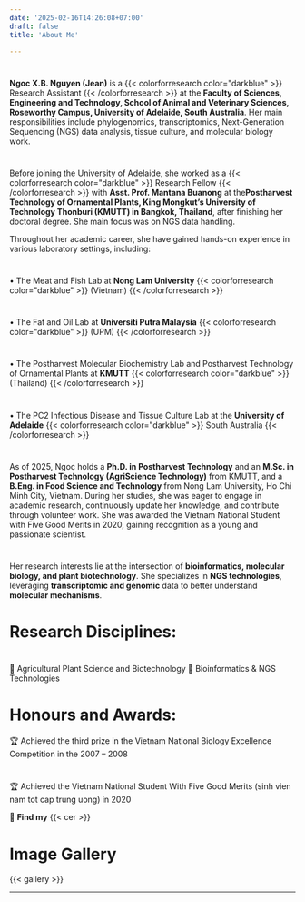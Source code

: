 ```yaml
---
date: '2025-02-16T14:26:08+07:00'
draft: false
title: 'About Me'

---
```


#
**Ngoc X.B. Nguyen (Jean)** is a {{< colorforresearch color="darkblue" >}} Research Assistant {{< /colorforresearch >}} at the **Faculty of Sciences, Engineering and Technology, School of Animal and Veterinary Sciences, Roseworthy Campus, University of Adelaide, South Australia**. Her main responsibilities include phylogenomics, transcriptomics, Next-Generation Sequencing (NGS) data analysis, tissue culture, and molecular biology work. 

#
Before joining the University of Adelaide, she worked as a {{< colorforresearch color="darkblue" >}} Research Fellow {{< /colorforresearch >}} with **Asst. Prof. Mantana Buanong** at the**Postharvest Technology of Ornamental Plants, King Mongkut’s University of Technology Thonburi (KMUTT) in Bangkok, Thailand**, after finishing her doctoral degree. She main focus was on NGS data handling.


Throughout her academic career, she have gained hands-on experience in various laboratory settings,
including:
#
• The Meat and Fish Lab at **Nong Lam University** {{< colorforresearch color="darkblue" >}} (Vietnam) {{< /colorforresearch >}}
#
• The Fat and Oil Lab at **Universiti Putra Malaysia** {{< colorforresearch color="darkblue" >}} (UPM) {{< /colorforresearch >}}
#
• The Postharvest Molecular Biochemistry Lab and Postharvest Technology of Ornamental Plants at **KMUTT** {{< colorforresearch color="darkblue" >}} (Thailand) {{< /colorforresearch >}}
#
• The PC2 Infectious Disease and Tissue Culture Lab at the **University of Adelaide** {{< colorforresearch color="darkblue" >}} South Australia {{< /colorforresearch >}}


#
As of 2025, Ngoc holds a **Ph.D. in Postharvest Technology** and an **M.Sc. in Postharvest Technology (AgriScience Technology)** from KMUTT, and a **B.Eng. in Food Science and Technology** from Nong Lam University, Ho Chi Minh City, Vietnam. During her studies, she was eager to engage in academic research, continuously update her knowledge, and contribute through volunteer work. She was awarded the Vietnam National Student with Five Good Merits in 2020, gaining recognition as a young and passionate scientist.
#
Her research interests lie at the intersection of **bioinformatics, molecular biology, and plant biotechnology**. She specializes in **NGS technologies**, leveraging **transcriptomic and genomic** data to better understand **molecular mechanisms**.

# Research Disciplines: 
#
🌱 Agricultural Plant Science and Biotechnology
🧬 Bioinformatics & NGS Technologies


# Honours and Awards:
🏆 Achieved the third prize in the Vietnam National Biology Excellence Competition in the 2007 – 2008
#
🏆 Achieved the Vietnam National Student With Five Good Merits (sinh vien nam tot cap trung uong) in 2020

🔗 **Find my**  {{< cer >}}

# Image Gallery


{{< gallery >}}



---